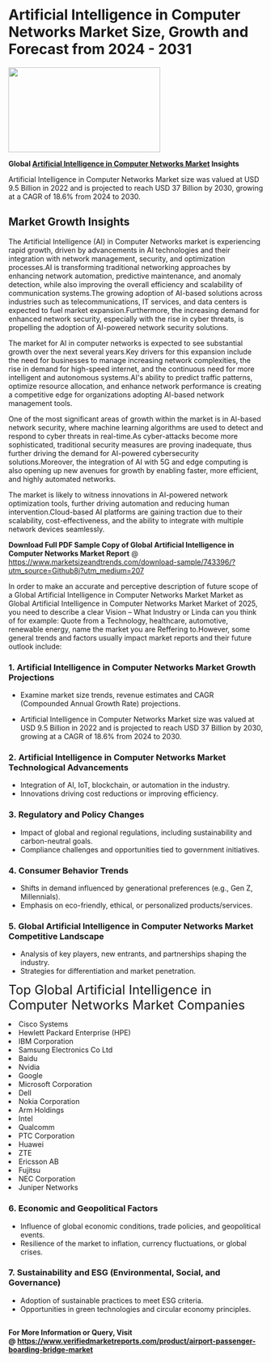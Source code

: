 <H1>Artificial Intelligence in Computer Networks Market Size, Growth and Forecast from 2024 - 2031</H1><img class="aligncenter size-medium wp-image-584254" src="https://thirdeyenews.in/wp-content/uploads/2024/09/Global-Market-Research-300x168.jpeg" alt="" width="300" height="168" /><p><strong>Global&nbsp;<a href="https://www.marketsizeandtrends.com/download-sample/743396/?utm_source=Github8j?utm_medium=207">Artificial Intelligence in Computer Networks Market</a> Insights</strong></p><p>Artificial Intelligence in Computer Networks Market size was valued at USD 9.5 Billion in 2022 and is projected to reach USD 37 Billion by 2030, growing at a CAGR of 18.6% from 2024 to 2030.</p><p><h2>Market Growth Insights</h2> <p>The Artificial Intelligence (AI) in Computer Networks market is experiencing rapid growth, driven by advancements in AI technologies and their integration with network management, security, and optimization processes.AI is transforming traditional networking approaches by enhancing network automation, predictive maintenance, and anomaly detection, while also improving the overall efficiency and scalability of communication systems.The growing adoption of AI-based solutions across industries such as telecommunications, IT services, and data centers is expected to fuel market expansion.Furthermore, the increasing demand for enhanced network security, especially with the rise in cyber threats, is propelling the adoption of AI-powered network security solutions.</p> <p>The market for AI in computer networks is expected to see substantial growth over the next several years.Key drivers for this expansion include the need for businesses to manage increasing network complexities, the rise in demand for high-speed internet, and the continuous need for more intelligent and autonomous systems.AI's ability to predict traffic patterns, optimize resource allocation, and enhance network performance is creating a competitive edge for organizations adopting AI-based network management tools.</p> <p>One of the most significant areas of growth within the market is in AI-based network security, where machine learning algorithms are used to detect and respond to cyber threats in real-time.As cyber-attacks become more sophisticated, traditional security measures are proving inadequate, thus further driving the demand for AI-powered cybersecurity solutions.Moreover, the integration of AI with 5G and edge computing is also opening up new avenues for growth by enabling faster, more efficient, and highly automated networks.</p> <p>The market is likely to witness innovations in AI-powered network optimization tools, further driving automation and reducing human intervention.Cloud-based AI platforms are gaining traction due to their scalability, cost-effectiveness, and the ability to integrate with multiple network devices seamlessly.</p> <p><span class=""><strong>Download Full PDF Sample Copy of Global Artificial Intelligence in Computer Networks Market Report</strong> @ <a href="https://www.marketsizeandtrends.com/download-sample/743396/?utm_source=Github8j?utm_medium=207" target="_blank">https://www.marketsizeandtrends.com/download-sample/743396/?utm_source=Github8j?utm_medium=207</a></span></p><p>In order to make an accurate and perceptive description of future scope of a Global&nbsp;Artificial Intelligence in Computer Networks Market Market as Global&nbsp;Artificial Intelligence in Computer Networks Market Market of 2025, you need to describe a clear Vision &ndash; What Industry or Linda can you think of for example: Quote from a Technology, healthcare, automotive, renewable energy, name the market you are Reffering to.However, some general trends and factors usually impact market reports and their future outlook include:</p><h3>1.&nbsp;<strong>Artificial Intelligence in Computer Networks Market Growth Projections</strong></h3><ul><li>Examine market size trends, revenue estimates and CAGR (Compounded Annual Growth Rate) projections.</li><li><p>Artificial Intelligence in Computer Networks Market size was valued at USD 9.5 Billion in 2022 and is projected to reach USD 37 Billion by 2030, growing at a CAGR of 18.6% from 2024 to 2030.</p></li></ul><h3>2.&nbsp;<strong>Artificial Intelligence in Computer Networks Market Technological Advancements</strong></h3><ul><li>Integration of AI, IoT, blockchain, or automation in the industry.</li><li>Innovations driving cost reductions or improving efficiency.</li></ul><h3>3.&nbsp;<strong>Regulatory and Policy Changes</strong></h3><ul><li>Impact of global and regional regulations, including sustainability and carbon-neutral goals.</li><li>Compliance challenges and opportunities tied to government initiatives.</li></ul><h3>4.&nbsp;<strong>Consumer Behavior Trends</strong></h3><ul><li>Shifts in demand influenced by generational preferences (e.g., Gen Z, Millennials).</li><li>Emphasis on eco-friendly, ethical, or personalized products/services.</li></ul><h3>5.&nbsp;<strong>Global Artificial Intelligence in Computer Networks Market Competitive Landscape</strong></h3><ul><li>Analysis of key players, new entrants, and partnerships shaping the industry.</li><li>Strategies for differentiation and market penetration.</li></ul><p data-pm-slice="1 1 []"><span style="color: inherit; font-family: inherit; font-size: 25px;">Top Global Artificial Intelligence in Computer Networks Market Companies</span></p><div class="" data-test-id=""><p><li>Cisco Systems</li><li> Hewlett Packard Enterprise (HPE)</li><li> IBM Corporation</li><li> Samsung Electronics Co Ltd</li><li> Baidu</li><li> Nvidia</li><li> Google</li><li> Microsoft Corporation</li><li> Dell</li><li> Nokia Corporation</li><li> Arm Holdings</li><li> Intel</li><li> Qualcomm</li><li> PTC Corporation</li><li> Huawei</li><li> ZTE</li><li> Ericsson AB</li><li> Fujitsu</li><li> NEC Corporation</li><li> Juniper Networks</li></p></div><h3>6.&nbsp;<strong>Economic and Geopolitical Factors</strong></h3><ul><li>Influence of global economic conditions, trade policies, and geopolitical events.</li><li>Resilience of the market to inflation, currency fluctuations, or global crises.</li></ul><h3>7.&nbsp;<strong>Sustainability and ESG (Environmental, Social, and Governance)</strong></h3><ul><li>Adoption of sustainable practices to meet ESG criteria.</li><li>Opportunities in green technologies and circular economy principles.</li></ul><h2><strong style="font-size: 14px;">For More Information or Query, Visit @&nbsp;</strong><a style="background-color: #ffffff; font-size: 14px;" href="https://www.marketsizeandtrends.com/report/artificial-intelligence-in-computer-networks-market/" target="_blank">https://www.verifiedmarketreports.com/product/airport-passenger-boarding-bridge-market</a></h2>